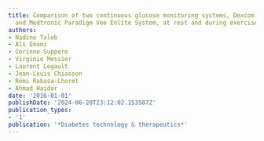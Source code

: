 ```yaml
---
title: Comparison of two continuous glucose monitoring systems, Dexcom G4 Platinum
  and Medtronic Paradigm Veo Enlite System, at rest and during exercise
authors:
- Nadine Taleb
- Ali Emami
- Corinne Suppere
- Virginie Messier
- Laurent Legault
- Jean-Louis Chiasson
- Rémi Rabasa-Lhoret
- Ahmad Haidar
date: '2016-01-01'
publishDate: '2024-06-28T23:12:02.153587Z'
publication_types:
- '1'
publication: '*Diabetes technology & therapeutics*'
---
```

